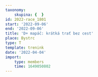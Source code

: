 ```yaml
---
taxonomy:
    skupina: {  }
id: 2022-race_1801
start: '2022-09-06'
end: '2022-09-06'
title: 'D+ mapáč: krátká trať bez cest'
place: Bystrc
type: T
template: trenink
date: '2022-04-04'
import:
    type: members
    time: 1649050802
---
```


